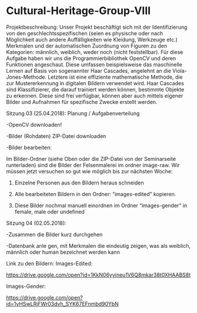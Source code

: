 # Cultural-Heritage-Group-VIII

Projektbeschreibung: 
Unser Projekt beschäftigt sich mit der Identifizierung von den geschlechtsspezifischen 
(seien es physische oder nach Möglichkeit auch andere Auffälligkeiten wie Kleidung, Werkzeuge etc.)
Merkmalen und der automatischen Zuordnung von Figuren zu den Kategorien: männlich, weiblich, weder noch (nicht feststellbar).
Für diese Aufgabe haben wir uns die Programmierbibliothek OpenCV und deren Funktionen angeschaut. 
Diese umfassen beispielsweise das maschinelle Lernen auf Basis von sogenannter Haar Cascades, angelehnt an die Viola-Jones-Methode. 
Letztere ist eine effiziente mathematische
Methode, die zur Mustererkennung in digitalen Bildern verwendet wird. Haar Cascades sind
Klassifizierer, die darauf trainiert werden können, bestimmte Objekte zu erkennen.
Diese sind frei verfügbar, können aber auch mittels eigener Bilder und Aufnahmen für spezifische Zwecke erstellt werden.


Sitzung 03 (25.04.2018): Planung / Aufgabenverteilung

-OpenCV downloaden!

-Bilder (Rohdaten) ZIP-Datei downloaden

-Bilder bearbeiten: 

Im Bilder-Ordner (siehe Oben oder die ZIP-Datei von der Seminarseite runterladen) sind die Bilder der Felsenmalerei im ordner image-raw.
Wir müssen jetzt versuchen so gut wie möglich bis zur nächsten Woche:
1. Einzelne Personen aus den Bildern heraus schneiden

2. Alle bearbeiteten Bildern in den Ordner: “images-edited” kopieren.

3. Diese Bilder nochmal manuell einordnen im Ordner “images-gender” in female, male oder undefined


Sitzung 04 (02.05.2018): 

-Zusammen die Bilder kurz durchgehen 

-Datenbank anle  gen, mit Merkmalen die eindeutig zeigen, was als weiblich, männlich oder human bezeichnet werden kann


Link zu den Bildern:
Images-Edited:

https://drive.google.com/open?id=1KkN06yyineu1V6Q8mkar38t0XHAABS8t

Images-Gender:

https://drive.google.com/open?id=1yHSwLRjFWr03dvh_SYK67EFnmbd90YbN



